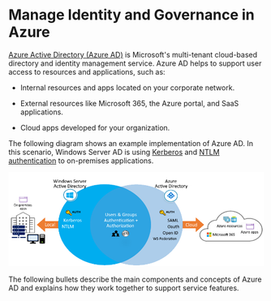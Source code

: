 # Manage Identity and Governance in Azure

[Azure Active Directory (Azure AD)](https://learn.microsoft.com/en-us/azure/active-directory/) is Microsoft's multi-tenant cloud-based directory and identity management service. Azure AD helps to support user access to resources and applications, such as:

- Internal resources and apps located on your corporate network.

- External resources like Microsoft 365, the Azure portal, and SaaS applications.

- Cloud apps developed for your organization.

The following diagram shows an example implementation of Azure AD. In this scenario, Windows Server AD is using [Kerberos](https://learn.microsoft.com/en-us/windows-server/security/kerberos/kerberos-authentication-overview) and [NTLM authentication](https://learn.microsoft.com/en-us/windows-server/security/kerberos/ntlm-overview) to on-premises applications.

![Diagram that shows Windows Server Active Directory using Kerberos and NTLM authentication to on-premises apps.](.\img\azure-active-directory-a3b1df09.png)

The following bullets describe the main components and concepts of Azure AD and explains how they work together to support service features.
